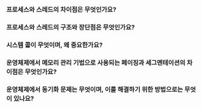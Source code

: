 ### 프로세스와 스레드의 차이점은 무엇인가요?

### 프로세스와 스레드의 구조와 장단점은 무엇인가요?

### 시스템 콜이 무엇이며, 왜 중요한가요?

### 운영체제에서 메모리 관리 기법으로 사용되는 페이징과 세그멘테이션의 차이점은 무엇인가요?

### 운영체제에서 동기화 문제는 무엇이며, 이를 해결하기 위한 방법으로는 무엇이 있나요?
